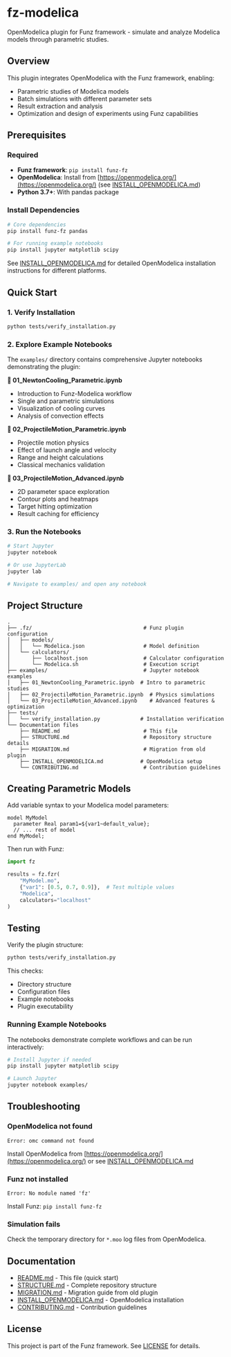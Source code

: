 # fz-modelica

OpenModelica plugin for Funz framework - simulate and analyze Modelica models through parametric studies.

## Overview

This plugin integrates OpenModelica with the Funz framework, enabling:
- Parametric studies of Modelica models
- Batch simulations with different parameter sets
- Result extraction and analysis
- Optimization and design of experiments using Funz capabilities

## Prerequisites

### Required
- **Funz framework**: `pip install funz-fz`
- **OpenModelica**: Install from [https://openmodelica.org/](https://openmodelica.org/) (see [INSTALL_OPENMODELICA.md](INSTALL_OPENMODELICA.md))
- **Python 3.7+**: With pandas package

### Install Dependencies
```bash
# Core dependencies
pip install funz-fz pandas

# For running example notebooks
pip install jupyter matplotlib scipy
```

See [INSTALL_OPENMODELICA.md](INSTALL_OPENMODELICA.md) for detailed OpenModelica installation instructions for different platforms.

## Quick Start

### 1. Verify Installation
```bash
python tests/verify_installation.py
```

### 2. Explore Example Notebooks

The `examples/` directory contains comprehensive Jupyter notebooks demonstrating the plugin:

**📓 01_NewtonCooling_Parametric.ipynb**
- Introduction to Funz-Modelica workflow
- Single and parametric simulations
- Visualization of cooling curves
- Analysis of convection effects

**📓 02_ProjectileMotion_Parametric.ipynb**
- Projectile motion physics
- Effect of launch angle and velocity
- Range and height calculations
- Classical mechanics validation

**📓 03_ProjectileMotion_Advanced.ipynb**
- 2D parameter space exploration
- Contour plots and heatmaps
- Target hitting optimization
- Result caching for efficiency

### 3. Run the Notebooks
```bash
# Start Jupyter
jupyter notebook

# Or use JupyterLab
jupyter lab

# Navigate to examples/ and open any notebook
```

## Project Structure
```
.
├── .fz/                                    # Funz plugin configuration
│   ├── models/
│   │   └── Modelica.json                   # Model definition
│   └── calculators/
│       ├── localhost.json                  # Calculator configuration
│       └── Modelica.sh                     # Execution script
├── examples/                               # Jupyter notebook examples
│   ├── 01_NewtonCooling_Parametric.ipynb  # Intro to parametric studies
│   ├── 02_ProjectileMotion_Parametric.ipynb  # Physics simulations
│   └── 03_ProjectileMotion_Advanced.ipynb    # Advanced features & optimization
├── tests/
│   └── verify_installation.py             # Installation verification
└── Documentation files
    ├── README.md                           # This file
    ├── STRUCTURE.md                        # Repository structure details
    ├── MIGRATION.md                        # Migration from old plugin
    ├── INSTALL_OPENMODELICA.md            # OpenModelica setup
    └── CONTRIBUTING.md                     # Contribution guidelines
```

## Creating Parametric Models

Add variable syntax to your Modelica model parameters:

```modelica
model MyModel
  parameter Real param1=${var1~default_value};
  // ... rest of model
end MyModel;
```

Then run with Funz:

```python
import fz

results = fz.fzr(
    "MyModel.mo",
    {"var1": [0.5, 0.7, 0.9]},  # Test multiple values
    "Modelica",
    calculators="localhost"
)
```

## Testing

Verify the plugin structure:
```bash
python tests/verify_installation.py
```

This checks:
- Directory structure
- Configuration files
- Example notebooks
- Plugin executability

### Running Example Notebooks

The notebooks demonstrate complete workflows and can be run interactively:
```bash
# Install Jupyter if needed
pip install jupyter matplotlib scipy

# Launch Jupyter
jupyter notebook examples/
```

## Troubleshooting

### OpenModelica not found
```
Error: omc command not found
```
Install OpenModelica from [https://openmodelica.org/](https://openmodelica.org/) or see [INSTALL_OPENMODELICA.md](INSTALL_OPENMODELICA.md)

### Funz not installed
```
Error: No module named 'fz'
```
Install Funz: `pip install funz-fz`

### Simulation fails
Check the temporary directory for `*.moo` log files from OpenModelica.

## Documentation

- [README.md](README.md) - This file (quick start)
- [STRUCTURE.md](STRUCTURE.md) - Complete repository structure
- [MIGRATION.md](MIGRATION.md) - Migration guide from old plugin
- [INSTALL_OPENMODELICA.md](INSTALL_OPENMODELICA.md) - OpenModelica installation
- [CONTRIBUTING.md](CONTRIBUTING.md) - Contribution guidelines

## License

This project is part of the Funz framework. See [LICENSE](LICENSE) for details.
